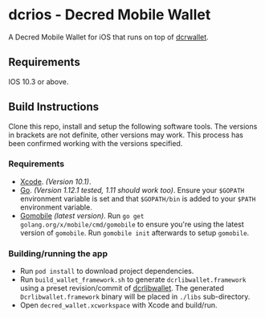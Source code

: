 # dcrios - Decred Mobile Wallet

A Decred Mobile Wallet for iOS that runs on top of [dcrwallet](https://github.com/decred/dcrwallet).

## Requirements

IOS 10.3 or above.

## Build Instructions
Clone this repo, install and setup the following software tools. The versions in brackets are not definite, other versions may work. This process has been confirmed working with the versions specified.

### Requirements
- [Xcode](https://developer.apple.com/xcode/). _(Version 10.1)_.
- [Go](http://golang.org/doc/install). _(Version 1.12.1 tested, 1.11 should work too)_.
Ensure your `$GOPATH` environment variable is set and that `$GOPATH/bin` is added to your `$PATH` environment variable.
- [Gomobile](https://github.com/golang/go/wiki/Mobile#tools) _(latest version)_.
Run `go get golang.org/x/mobile/cmd/gomobile`  to ensure you're using the latest version of `gomobile`. Run `gomobile init` afterwards to setup `gomobile`.

### Building/running the app
- Run `pod install` to download project dependencies.
- Run `build_wallet_framework.sh` to generate `dcrlibwallet.framework` using a preset revision/commit of [dcrlibwallet](https://github.com/raedahgroup/dcrlibwallet). The generated `Dcrlibwallet.framework` binary will be placed in `./libs` sub-directory.
- Open `decred_wallet.xcworkspace` with Xcode and build/run.
